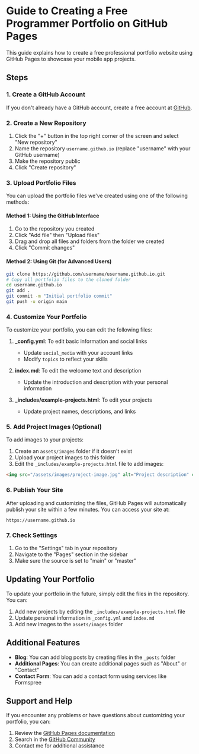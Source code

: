 # Guide to Creating a Free Programmer Portfolio on GitHub Pages

This guide explains how to create a free professional portfolio website using GitHub Pages to showcase your mobile app projects.

## Steps

### 1. Create a GitHub Account

If you don't already have a GitHub account, create a free account at [GitHub](https://github.com/signup).

### 2. Create a New Repository

1. Click the "+" button in the top right corner of the screen and select "New repository"
2. Name the repository `username.github.io` (replace "username" with your GitHub username)
3. Make the repository public
4. Click "Create repository"

### 3. Upload Portfolio Files

You can upload the portfolio files we've created using one of the following methods:

#### Method 1: Using the GitHub Interface

1. Go to the repository you created
2. Click "Add file" then "Upload files"
3. Drag and drop all files and folders from the folder we created
4. Click "Commit changes"

#### Method 2: Using Git (for Advanced Users)

```bash
git clone https://github.com/username/username.github.io.git
# Copy all portfolio files to the cloned folder
cd username.github.io
git add .
git commit -m "Initial portfolio commit"
git push -u origin main
```

### 4. Customize Your Portfolio

To customize your portfolio, you can edit the following files:

1. **_config.yml**: To edit basic information and social links
   - Update `social_media` with your account links
   - Modify `topics` to reflect your skills

2. **index.md**: To edit the welcome text and description
   - Update the introduction and description with your personal information

3. **_includes/example-projects.html**: To edit your projects
   - Update project names, descriptions, and links

### 5. Add Project Images (Optional)

To add images to your projects:

1. Create an `assets/images` folder if it doesn't exist
2. Upload your project images to this folder
3. Edit the `_includes/example-projects.html` file to add images:

```html
<img src="/assets/images/project-image.jpg" alt="Project description" class="width-full">
```

### 6. Publish Your Site

After uploading and customizing the files, GitHub Pages will automatically publish your site within a few minutes. You can access your site at:

```
https://username.github.io
```

### 7. Check Settings

1. Go to the "Settings" tab in your repository
2. Navigate to the "Pages" section in the sidebar
3. Make sure the source is set to "main" or "master"

## Updating Your Portfolio

To update your portfolio in the future, simply edit the files in the repository. You can:

1. Add new projects by editing the `_includes/example-projects.html` file
2. Update personal information in `_config.yml` and `index.md`
3. Add new images to the `assets/images` folder

## Additional Features

- **Blog**: You can add blog posts by creating files in the `_posts` folder
- **Additional Pages**: You can create additional pages such as "About" or "Contact"
- **Contact Form**: You can add a contact form using services like Formspree

## Support and Help

If you encounter any problems or have questions about customizing your portfolio, you can:

1. Review the [GitHub Pages documentation](https://docs.github.com/en/pages)
2. Search in the [GitHub Community](https://github.community/)
3. Contact me for additional assistance
